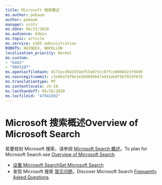 ```yaml
---
title: Microsoft 搜索概述
ms.author: pebaum
author: pebaum
manager: scotv
ms.date: 04/21/2020
ms.audience: Admin
ms.topic: article
ms.service: o365-administration
ROBOTS: NOINDEX, NOFOLLOW
localization_priority: Normal
ms.custom:
- "6443"
- "9003287"
ms.openlocfilehash: 8171ec494197abf53a073cc87fce0898d23f9490
ms.sourcegitcommit: c1e08a74f0e1e50d049847a431de0f5bf01df678
ms.translationtype: MT
ms.contentlocale: zh-CN
ms.lasthandoff: 09/16/2020
ms.locfileid: "47941502"
---
```

# <a name="overview-of-microsoft-search"></a><span data-ttu-id="ec23a-102">Microsoft 搜索概述</span><span class="sxs-lookup"><span data-stu-id="ec23a-102">Overview of Microsoft Search</span></span>

<span data-ttu-id="ec23a-103">若要规划 Microsoft 搜索，请参阅 [Microsoft Search 概述](https://docs.microsoft.com/microsoftsearch/overview-microsoft-search)。</span><span class="sxs-lookup"><span data-stu-id="ec23a-103">To plan for Microsoft Search see [Overview of Microsoft Search](https://docs.microsoft.com/microsoftsearch/overview-microsoft-search).</span></span>

- [<span data-ttu-id="ec23a-104">设置 Microsoft Search</span><span class="sxs-lookup"><span data-stu-id="ec23a-104">Set Microsoft Search</span></span>](https://docs.microsoft.com/microsoftsearch/setup-microsoft-search)
- <span data-ttu-id="ec23a-105">发现 Microsoft 搜索 [常见问题](https://docs.microsoft.com/microsoftsearch/faqs)。</span><span class="sxs-lookup"><span data-stu-id="ec23a-105">Discover Microsoft Search [Frequently Asked Questions](https://docs.microsoft.com/microsoftsearch/faqs).</span></span>
